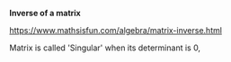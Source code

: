 **Inverse of a matrix**

https://www.mathsisfun.com/algebra/matrix-inverse.html

Matrix is called 'Singular' when its determinant is 0, 


